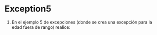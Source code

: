 # Exception5
1. En el ejemplo 5 de excepciones (donde se crea una excepción para la edad fuera de rango) realice:
